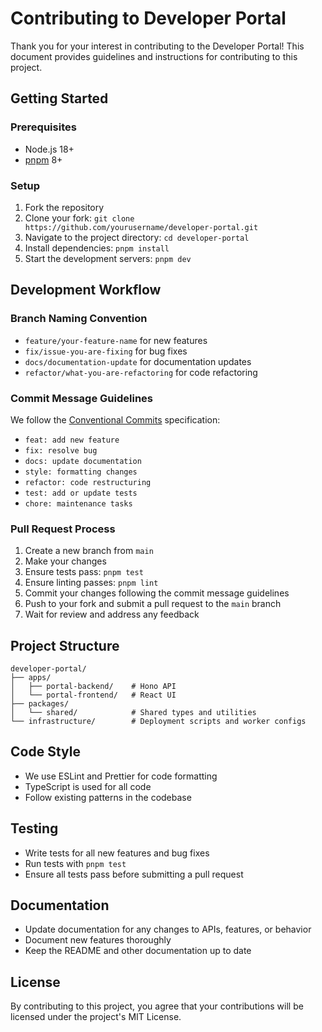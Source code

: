 # Contributing to Developer Portal

Thank you for your interest in contributing to the Developer Portal! This document provides guidelines and instructions for contributing to this project.

## Getting Started

### Prerequisites

- Node.js 18+
- [pnpm](https://pnpm.io/) 8+

### Setup

1. Fork the repository
2. Clone your fork: `git clone https://github.com/yourusername/developer-portal.git`
3. Navigate to the project directory: `cd developer-portal`
4. Install dependencies: `pnpm install`
5. Start the development servers: `pnpm dev`

## Development Workflow

### Branch Naming Convention

- `feature/your-feature-name` for new features
- `fix/issue-you-are-fixing` for bug fixes
- `docs/documentation-update` for documentation updates
- `refactor/what-you-are-refactoring` for code refactoring

### Commit Message Guidelines

We follow the [Conventional Commits](https://www.conventionalcommits.org/) specification:

- `feat: add new feature`
- `fix: resolve bug`
- `docs: update documentation`
- `style: formatting changes`
- `refactor: code restructuring`
- `test: add or update tests`
- `chore: maintenance tasks`

### Pull Request Process

1. Create a new branch from `main`
2. Make your changes
3. Ensure tests pass: `pnpm test`
4. Ensure linting passes: `pnpm lint`
5. Commit your changes following the commit message guidelines
6. Push to your fork and submit a pull request to the `main` branch
7. Wait for review and address any feedback

## Project Structure

```
developer-portal/
├── apps/
│   ├── portal-backend/    # Hono API
│   └── portal-frontend/   # React UI
├── packages/
│   └── shared/            # Shared types and utilities
└── infrastructure/        # Deployment scripts and worker configs
```

## Code Style

- We use ESLint and Prettier for code formatting
- TypeScript is used for all code
- Follow existing patterns in the codebase

## Testing

- Write tests for all new features and bug fixes
- Run tests with `pnpm test`
- Ensure all tests pass before submitting a pull request

## Documentation

- Update documentation for any changes to APIs, features, or behavior
- Document new features thoroughly
- Keep the README and other documentation up to date

## License

By contributing to this project, you agree that your contributions will be licensed under the project's MIT License.
